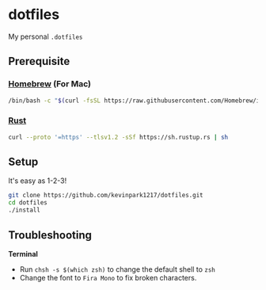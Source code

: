 # dotfiles
 My personal `.dotfiles`

## Prerequisite

### [Homebrew](https://brew.sh/) (For Mac)
```bash
/bin/bash -c "$(curl -fsSL https://raw.githubusercontent.com/Homebrew/install/HEAD/install.sh)"
```

### [Rust](https://www.rust-lang.org/tools/install)
```bash
curl --proto '=https' --tlsv1.2 -sSf https://sh.rustup.rs | sh
```

## Setup
It's easy as 1-2-3!
```bash
git clone https://github.com/kevinpark1217/dotfiles.git
cd dotfiles
./install
```

## Troubleshooting
**Terminal**
- Run `chsh -s $(which zsh)` to change the default shell to `zsh`
- Change the font to `Fira Mono` to fix broken characters.

